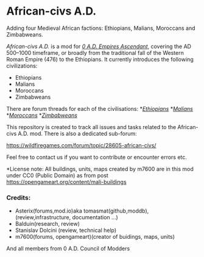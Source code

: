# African-civs A.D.
Adding four Medieval African factions: Ethiopians, Malians, Moroccans and Zimbabweans. 

*African-civs A.D.* is a mod for [*0 A.D. Empires Ascendant*](https://play0ad.com/), covering the AD 500–1000 timeframe, or broadly from the traditional fall of the Western Roman Empire (476) to the Ethiopians. It currently introduces the following civilizations:
* Ethiopians
* Malians
* Moroccans
* Zimbabweans


There are forum threads for each of the civilisations:
*[*Ethiopians*](https://wildfiregames.com/forum/topic/28294-civ-ethiopians/)
*[*Malians*](https://wildfiregames.com/forum/topic/28138-civ-malians/)
*[*Moroccans*](https://wildfiregames.com/forum/topic/28353-civ-moroccans/)
*[*Zimbabweans*](https://wildfiregames.com/forum/topic/28328-civ-zimbabweans/)

This repository is created to track all issues and tasks related to the African-civs A.D. mod.
There is also a dedicated sub-forum:

https://wildfiregames.com/forum/topic/28605-african-civs/

Feel free to contact us if you want to contribute or encounter errors etc.

*License note: All buildings, units, maps created by m7600 are in this mod under CC0 (Public Domain) as from post https://opengameart.org/content/mali-buildings

### Credits:
* Asterix(forums,mod.io)aka tomasmat(github,moddb), (review,infrastructure, documentation ...)
* Balduin(research, review)
* Stanislav Dolcini (review, technical help)
* m7600(forums, opengameart)(creator of buidings, maps, units)

And all members from 0 A.D. Council of Modders

